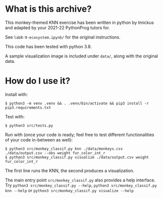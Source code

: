 # What is this archive?

This monkey-themed KNN exercise has been written in python by tmickus and adapted by your 2021-22 PythonProg tutors for.

See `lab8-9-ecosystem.ipynb/` for the original instructions.

This code has been tested with python 3.8.

A sample visualization image is included under `data/`, along with the original data.

# How do I use it?

Install with:
```
$ python3 -m venv .venv && . .venv/bin/activate && pip3 install -r pip3.requirements.txt
```

Test with:
```
$ python3 src/tests.py
```

Run with (once your code is ready; feel free to test different functionalities of your code in-between as well):
```
$ python3 src/monkey_classif.py knn ./data/monkeys.csv ./data/output.csv --obs weight fur_color_int_r
$ python3 src/monkey_classif.py visualize ./data/output.csv weight fur_color_int_r
```
The first line runs the KNN, the second produces a visualization.

The main entry point `src/monkey_classif.py` also provides a help interface.
Try `python3 src/monkey_classif.py --help`, `python3 src/monkey_classif.py knn --help` or `python3 src/monkey_classif.py visualize --help`
